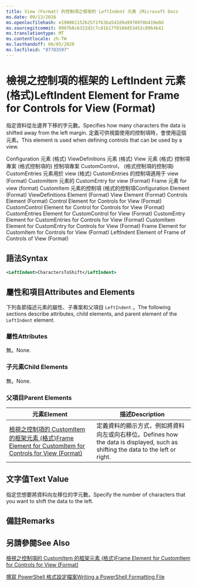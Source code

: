 ```yaml
---
title: View (Format) 的控制項之框架的 LeftIndent 元素 |Microsoft Docs
ms.date: 09/13/2016
ms.openlocfilehash: e190061152b25f1f63ba5d2d9a9970970b419e0d
ms.sourcegitcommit: 0907b8c6322d2c7c61b17f8168d53452c8964b41
ms.translationtype: MT
ms.contentlocale: zh-TW
ms.lasthandoff: 08/05/2020
ms.locfileid: "87783597"
---
```

# <a name="leftindent-element-for-frame-for-controls-for-view-format"></a><span data-ttu-id="6545a-102">檢視之控制項的框架的 LeftIndent 元素 (格式)</span><span class="sxs-lookup"><span data-stu-id="6545a-102">LeftIndent Element for Frame for Controls for View (Format)</span></span>

<span data-ttu-id="6545a-103">指定資料從左邊界下移的字元數。</span><span class="sxs-lookup"><span data-stu-id="6545a-103">Specifies how many characters the data is shifted away from the left margin.</span></span> <span data-ttu-id="6545a-104">定義可供視圖使用的控制項時，會使用這個元素。</span><span class="sxs-lookup"><span data-stu-id="6545a-104">This element is used when defining controls that can be used by a view.</span></span>

<span data-ttu-id="6545a-105">Configuration 元素 (格式) ViewDefinitions 元素 (格式) View 元素 (格式) 控制項專案 (格式控制項的) 控制項專案 CustomControl， (格式控制項的控制項) CustomEntries 元素用於 view (格式) CustomEntries 的控制項適用于 view (Format) CustomItem 元素的 CustomEntry for view (Format) Frame 元素 for view (format) CustomItem 元素的控制項 (格式的控制項</span><span class="sxs-lookup"><span data-stu-id="6545a-105">Configuration Element (Format) ViewDefinitions Element (Format) View Element (Format) Controls Element (Format) Control Element for Controls for View (Format) CustomControl Element for Control for Controls for View (Format) CustomEntries Element for CustomControl for View (Format) CustomEntry Element for CustomEntries for Controls for View (Format) CustomItem Element for CustomEntry for Controls for View (Format) Frame Element for CustomItem for Controls for View (Format) LeftIndent Element of Frame of Controls of View (Format)</span></span>

## <a name="syntax"></a><span data-ttu-id="6545a-106">語法</span><span class="sxs-lookup"><span data-stu-id="6545a-106">Syntax</span></span>

```xml
<LeftIndent>CharactersToShift</LeftIndent>
```

## <a name="attributes-and-elements"></a><span data-ttu-id="6545a-107">屬性和項目</span><span class="sxs-lookup"><span data-stu-id="6545a-107">Attributes and Elements</span></span>

<span data-ttu-id="6545a-108">下列各節描述元素的屬性、子專案和父項目 `LeftIndent` 。</span><span class="sxs-lookup"><span data-stu-id="6545a-108">The following sections describe attributes, child elements, and parent element of the `LeftIndent` element.</span></span>

### <a name="attributes"></a><span data-ttu-id="6545a-109">屬性</span><span class="sxs-lookup"><span data-stu-id="6545a-109">Attributes</span></span>

<span data-ttu-id="6545a-110">無。</span><span class="sxs-lookup"><span data-stu-id="6545a-110">None.</span></span>

### <a name="child-elements"></a><span data-ttu-id="6545a-111">子元素</span><span class="sxs-lookup"><span data-stu-id="6545a-111">Child Elements</span></span>

<span data-ttu-id="6545a-112">無。</span><span class="sxs-lookup"><span data-stu-id="6545a-112">None.</span></span>

### <a name="parent-elements"></a><span data-ttu-id="6545a-113">父項目</span><span class="sxs-lookup"><span data-stu-id="6545a-113">Parent Elements</span></span>

|<span data-ttu-id="6545a-114">元素</span><span class="sxs-lookup"><span data-stu-id="6545a-114">Element</span></span>|<span data-ttu-id="6545a-115">描述</span><span class="sxs-lookup"><span data-stu-id="6545a-115">Description</span></span>|
|-------------|-----------------|
|[<span data-ttu-id="6545a-116">檢視之控制項的 CustomItem 的框架元素 (格式)</span><span class="sxs-lookup"><span data-stu-id="6545a-116">Frame Element for CustomItem for Controls for View (Format)</span></span>](./frame-element-for-customitem-for-controls-for-view-format.md)|<span data-ttu-id="6545a-117">定義資料的顯示方式，例如將資料向左或向右移位。</span><span class="sxs-lookup"><span data-stu-id="6545a-117">Defines how the data is displayed, such as shifting the data to the left or right.</span></span>|

## <a name="text-value"></a><span data-ttu-id="6545a-118">文字值</span><span class="sxs-lookup"><span data-stu-id="6545a-118">Text Value</span></span>

<span data-ttu-id="6545a-119">指定您想要將資料向左移位的字元數。</span><span class="sxs-lookup"><span data-stu-id="6545a-119">Specify the number of characters that you want to shift the data to the left.</span></span>

## <a name="remarks"></a><span data-ttu-id="6545a-120">備註</span><span class="sxs-lookup"><span data-stu-id="6545a-120">Remarks</span></span>

## <a name="see-also"></a><span data-ttu-id="6545a-121">另請參閱</span><span class="sxs-lookup"><span data-stu-id="6545a-121">See Also</span></span>

[<span data-ttu-id="6545a-122">檢視之控制項的 CustomItem 的框架元素 (格式)</span><span class="sxs-lookup"><span data-stu-id="6545a-122">Frame Element for CustomItem for Controls for View (Format)</span></span>](./frame-element-for-customitem-for-controls-for-view-format.md)

[<span data-ttu-id="6545a-123">撰寫 PowerShell 格式設定檔案</span><span class="sxs-lookup"><span data-stu-id="6545a-123">Writing a PowerShell Formatting File</span></span>](./writing-a-powershell-formatting-file.md)
